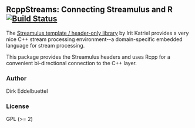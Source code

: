 ## RcppStreams: Connecting Streamulus and R [![Build Status](https://travis-ci.org/eddelbuettel/rcppstreams.png)](https://travis-ci.org/eddelbuettel/rcppstreams)

The [Streamulus template / header-only library](https://github.com/iritkatriel/streamulus) 
by Irit Katriel provides a very nice C++ stream processing environment--a
domain-specific embedded language for stream processing.

This package provides the Streamulus headers and uses Rcpp for a convenient
bi-directional connection to the C++ layer.

### Author

Dirk Eddelbuettel

### License

GPL (>= 2)

